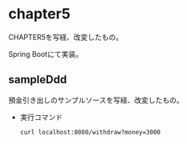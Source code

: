 # chapter5

CHAPTER5を写経、改変したもの。

Spring Bootにて実装。

## sampleDdd

預金引き出しのサンプルソースを写経、改変したもの。

* 実行コマンド

    ```
    curl localhost:8080/withdraw?money=3000
    ```
